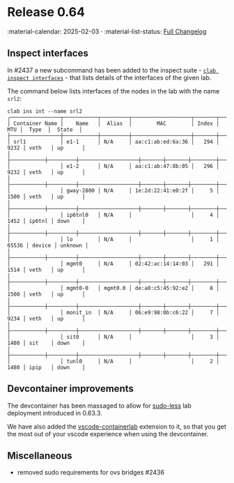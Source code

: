 # Release 0.64

:material-calendar: 2025-02-03 · :material-list-status: [Full Changelog](https://github.com/srl-labs/containerlab/releases)

## Inspect interfaces

In #2437 a new subcommand has been added to the inspect suite - [`clab inspect interfaces`](../cmd/inspect/interfaces.md) - that lists details of the interfaces of the given lab.

The command below lists interfaces of the nodes in the lab with the name `srl2`:

```
clab ins int --name srl2
╭────────────────┬───────────┬─────────┬───────────────────┬───────┬───────┬────────┬─────────╮
│ Container Name │    Name   │  Alias  │        MAC        │ Index │   MTU │  Type  │  State  │
├────────────────┼───────────┼─────────┼───────────────────┼───────┼───────┼────────┼─────────┤
│ srl1           │ e1-1      │ N/A     │ aa:c1:ab:ed:6a:36 │   294 │  9232 │ veth   │ up      │
│                ├───────────┼─────────┼───────────────────┼───────┼───────┼────────┼─────────┤
│                │ e1-2      │ N/A     │ aa:c1:ab:47:8b:05 │   296 │  9232 │ veth   │ up      │
│                ├───────────┼─────────┼───────────────────┼───────┼───────┼────────┼─────────┤
│                │ gway-2800 │ N/A     │ 1e:2d:22:41:e0:2f │     5 │  1500 │ veth   │ up      │
│                ├───────────┼─────────┼───────────────────┼───────┼───────┼────────┼─────────┤
│                │ ip6tnl0   │ N/A     │                   │     4 │  1452 │ ip6tnl │ down    │
│                ├───────────┼─────────┼───────────────────┼───────┼───────┼────────┼─────────┤
│                │ lo        │ N/A     │                   │     1 │ 65536 │ device │ unknown │
│                ├───────────┼─────────┼───────────────────┼───────┼───────┼────────┼─────────┤
│                │ mgmt0     │ N/A     │ 02:42:ac:14:14:03 │   291 │  1514 │ veth   │ up      │
│                ├───────────┼─────────┼───────────────────┼───────┼───────┼────────┼─────────┤
│                │ mgmt0-0   │ mgmt0.0 │ de:a0:c5:45:92:e2 │     8 │  1500 │ veth   │ up      │
│                ├───────────┼─────────┼───────────────────┼───────┼───────┼────────┼─────────┤
│                │ monit_in  │ N/A     │ 06:e9:98:0b:c6:22 │     7 │  9234 │ veth   │ up      │
│                ├───────────┼─────────┼───────────────────┼───────┼───────┼────────┼─────────┤
│                │ sit0      │ N/A     │                   │     3 │  1480 │ sit    │ down    │
│                ├───────────┼─────────┼───────────────────┼───────┼───────┼────────┼─────────┤
│                │ tunl0     │ N/A     │                   │     2 │  1480 │ ipip   │ down    │
```

## Devcontainer improvements

The devcontainer has been massaged to allow for [sudo-less](../install.md#sudo-less-operation) lab deployment introduced in 0.63.3.

We have also added the [vscode-containerlab](https://github.com/srl-labs/vscode-containerlab) extension to it, so that you get the most out of your vscode experience when using the devcontainer.

## Miscellaneous

* removed sudo requirements for ovs bridges #2436
